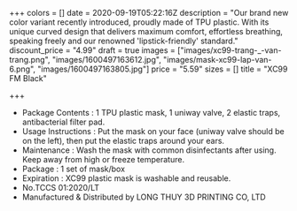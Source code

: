 +++
colors = []
date = 2020-09-19T05:22:16Z
description = "Our brand new color variant recently introduced, proudly made of TPU plastic. With its unique curved design that delivers maximum comfort, effortless breathing, speaking freely and our renowned 'lipstick-friendly' standard."
discount_price = "4.99"
draft = true
images = ["images/xc99-trang-_-van-trang.png", "images/1600497163612.jpg", "images/mask-xc99-lap-van-6.png", "images/1600497163805.jpg"]
price = "5.59"
sizes = []
title = "XC99 FM Black"

+++
* Package Contents : 1 TPU plastic mask, 1 uniway valve, 2 elastic traps, antibacterial filter pad.
* Usage Instructions : Put the mask on your face (uniway valve should be on the left), then put the elastic traps around your ears.
* Maintenance : Wash the mask with common disinfectants after using. Keep away from high or freeze temperature.
* Package : 1 set of mask/box
* Expiration : XC99 plastic mask is washable and reusable.
* No.TCCS 01:2020/LT
* Manufactured & Distributed by LONG THUY 3D PRINTING CO, LTD